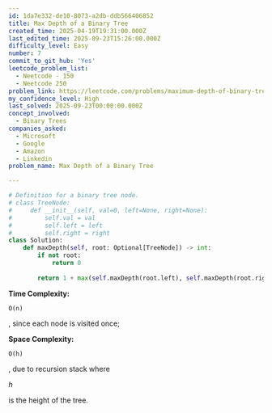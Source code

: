 ```yaml
---
id: 1da7e332-de10-8073-a2db-ddb566406852
title: Max Depth of a Binary Tree
created_time: 2025-04-19T19:31:00.000Z
last_edited_time: 2025-09-23T15:26:00.000Z
difficulty_level: Easy
number: 7
commit_to_git_hub: 'Yes'
leetcode_problem_list:
  - Neetcode - 150
  - Neetcode 250
problem_link: https://leetcode.com/problems/maximum-depth-of-binary-tree/
my_confidence_level: High
last_solved: 2025-09-23T00:00:00.000Z
concept_involved:
  - Binary Trees
companies_asked:
  - Microsoft
  - Google
  - Amazon
  - Linkedin
problem_name: Max Depth of a Binary Tree

---
```


```python
# Definition for a binary tree node.
# class TreeNode:
#     def __init__(self, val=0, left=None, right=None):
#         self.val = val
#         self.left = left
#         self.right = right
class Solution:
    def maxDepth(self, root: Optional[TreeNode]) -> int:
        if not root: 
            return 0 
        
        return 1 + max(self.maxDepth(root.left), self.maxDepth(root.right))        
```

**Time Complexity:**

```plain text
O(n)
```

, since each node is visited once;

**Space Complexity:**

```plain text
O(h)
```

, due to recursion stack where

*h*

is the height of the tree.
